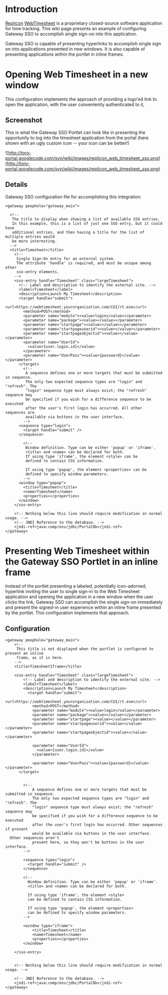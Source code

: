# Introduction #

[Replicon](http://www.replicon.com/) [WebTimesheet](http://www.replicon.com/timesheet.aspx) is a proprietary closed-source software application for time tracking.  This wiki page presents an example of configuring Gateway SSO to accomplish single sign-on into this application.

Gateway SSO is capable of presenting hyperlinks to accomplish single sign on into applications presented in new windows.  It is also capable of presenting applications within the portlet in inline frames.

# Opening Web Timesheet in a new window #

This configuration implements the approach of providing a logo'ed link to open the application, with the user conveniently authenticated to it,


## Screenshot ##

This is what the Gateway SSO Portlet can look like in presenting the opportunity to log into the timesheet application from the portal (here shown with an ugly custom icon -- your icon can be better!)

![http://toro-portal.googlecode.com/svn/wiki/images/replicon_web_timesheet_sso.png](http://toro-portal.googlecode.com/svn/wiki/images/replicon_web_timesheet_sso.png)

## Details ##

Gateway SSO configuration file for accomplishing this integration:

```
<gateway peephole="gateway_main">

  <!--
   The title to display when showing a list of available SSO entries.
   In this example, this is a list of just one SSO entry, but it could have
   additional entries, and then having a title for the list of multiple entries would
   be more interesting.
  -->
  <title>Timesheet</title>
    <!--
     Single Sign-On entry for an external system.
     The attribute 'handle' is required, and must be unique among other
     sso-entry elements.
    -->
    <sso-entry handle="Timesheet" class="largeTimesheet">
      <!-- Label and description to identify the external site. -->
      <label>Timesheet</label>
      <description>Launch My Timesheet</description>
      <target handle="submit">
        <url>https://webtimesheet.yourorganization.com/CGI/rt.exe</url>
        <method>POST</method>
        <parameter name="module"><value>login</value></parameter>
        <parameter name="package"><value></value></parameter>
        <parameter name="startpage"><value></value></parameter>
        <parameter name="startpageuserid"><value></value></parameter>
        <parameter name="startpageobjectid"><value></value></parameter>
        <parameter name="UserId">
          <value>{user.login.id}</value>
        </parameter>
        <parameter name="UserPass"><value>{password}</value></parameter>
      </target>
        <!--
         A sequence defines one or more targets that must be submitted in sequence.
         The only two expected sequence types are "login" and "refresh". The
         "login" sequence type must always exist; the "refresh" sequence may
         be specified if you wish for a difference sequence to be executed
         after the user's first login has occurred. All other sequences are
         available via buttons in the user interface.
        -->
      <sequence type="login">
        <target handle="submit" />
      </sequence>

        <!--
         Window definition. Type can be either 'popup' or 'iframe'.
         <title> and <name> can be declared for both.
         If using type 'iframe', the element <style> can be 
         defined to contain CSS information.

         If using type 'popup', the element <properties> can be 
         defined to specify window parameters.
        -->
      <window type="popup">
        <title>Timesheet</title>
        <name>Timesheet</name>
        <properties></properties>
      </window>
    </sso-entry>

    <!-- Nothing below this line should require modification in normal usage. -->
    <!-- JNDI Reference to the database. -->
    <jndi-ref>java:comp/env/jdbc/PortalDb</jndi-ref>
</gateway>

```

# Presenting Web Timesheet within the Gateway SSO Portlet in an inline frame #

Instead of the portlet presenting a labeled, potentially icon-adorned, hyperlink inviting the user to single sign-in to the Web Timesheet application and opening the application in a new window when the user clicks the link, Gateway SSO can accomplish the single sign-on immediately and present the signed-in user experience within an inline frame presented by the portlet.  This configuration implements that approach.

## Configuration ##

```
<gateway peephole="gateway_main">
    <!--
     This title is not displayed when the portlet is configured to present an inline
     frame, as it is here.
    -->
    <title>TimesheetIframe</title>

    <sso-entry handle="Timesheet" class="largeTimesheet">
        <!-- Label and description to identify the external site. -->
        <label>Timesheet</label>
        <description>Launch My Timesheet</description>
          <target handle="submit">
            <url>https://webtimesheet.yourorganization.com/CGI/rt.exe</url>
            <method>POST</method>
            <parameter name="module"><value>login</value></parameter>
            <parameter name="package"><value></value></parameter>
            <parameter name="startpage"><value></value></parameter>
            <parameter name="startpageuserid"><value></value></parameter>			
            <parameter name="startpageobjectid"><value></value></parameter>

            <parameter name="UserId">
              <value>{user.login.id}</value>
            </parameter>

            <parameter name="UserPass"><value>{password}</value></parameter>
	  </target>


        <!--
            A sequence defines one or more targets that must be submitted in sequence.
            The only two expected sequence types are "login" and "refresh". The
            "login" sequence type must always exist; the "refresh" sequence may
            be specified if you wish for a difference sequence to be executed
            after the user's first login has occurred. Other sequences if present 
            would be available via buttons in the user interface.
  Other sequences aren't
            present here, so they won't be buttons in the user interface.
        -->

        <sequence type="login">
          <target handle="submit" />
        </sequence>

        <!--
          Window definition. Type can be either 'popup' or 'iframe'.
          <title> and <name> can be declared for both.

          If using type 'iframe', the element <style> 
          can be defined to contain CSS information.

          If using type 'popup', the element <properties> 
          can be defined to specify window parameters.
        -->

        <window type="iframe">
            <title>Timesheet</title>
            <name>Timesheet</name>
            <properties></properties>
        </window>

    </sso-entry>


    <!-- Nothing below this line should require modification in normal usage. -->

    <!-- JNDI Reference to the database. -->
    <jndi-ref>java:comp/env/jdbc/PortalDb</jndi-ref>
</gateway>

```